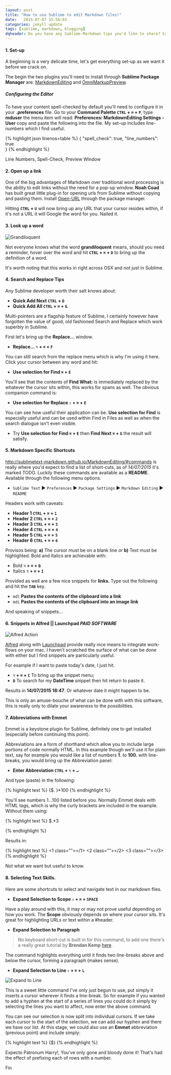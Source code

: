 ```yaml
---
layout: post
title: "How to use Sublime to edit Markdown files!"
date:   2015-07-07 15:56:03
categories: jekyll update
tags: [sublime, markdown, blogging]
dqheader: Do you have any Sublime-Markdown tips you'd like to share? Cos I'd love to here them.
---
```


#### 1. Set-up

A beginning is a very delicate time, let's get everything set-up as we want it before we crack on.

The begin the two plugins you'll need to install through __Sublime Package Manager__ are: [MarkdownEditing](http://sublimetext-markdown.github.io/MarkdownEditing/#installation) and [OmniMarkupPreview](https://github.com/timonwong/OmniMarkupPreviewer#installation).

##### Configuring the Editor

To have your content spell-checked by default you'll need to configure it in your __.preferences__ file. Go to your __Command Palette__ __`CTRL` + `⌘` + `P`__, type __mduser__ the menu item will read: __Preferences: MarkdownEditing Settings - User__ copy and paste the following into the file. My set-up includes line-numbers which I find useful.

{% highlight json linenos=table %}
{
    "spell_check": true,
    "line_numbers": true   
}
{% endhighlight %}

Line Numbers, Spell-Check, Preview Window

#### 2. Open up a link

One of the big advantages of Markdown over traditional word processing is the ability to edit links without the need for a pop-up window. __Noah Coad__ has built great little plug-in for opening urls from Sublime without copying and pasting them. Install [Open-URL](https://github.com/noahcoad/open-url) through the package manager.

Hitting __`CTRL` + `U`__ will now bring up any URL that your cursor resides within, if it's not a URL it will Google the word for you. Nailed it.

#### 3. Look up a word

![Grandiloquent](http://imagizer.imageshack.us/v2/1280xq90/540/7gBhAD.png "Grandiloquent")

Not everyone knows what the word __grandiloquent__ means, should you need a reminder, hover over the word and hit __`CTRL` + `⌘` + `D`__ to bring up the definition of a word. 

It's worth noting that this works in right across OSX and not just in Sublime. 

#### 4. Search and Replace Tips

Any Sublime developer worth their salt knows about:

- __Quick Add Next `CTRL` + `D`__ 
- __Quick Add All `CTRL` + `⌘` + `G`__. 

Multi-pointers are a flagship feature of Sublime, I certainly however have forgotten the value of good, old fashioned Search and Replace which work superbly in Sublime. 

First let's bring up the __Replace…__ window.

- __Replace… `⌥` + `⌘` + `F`__

You can still search from the replace menu which is why I'm using it here. Click your cursor between any word and hit:

- __Use selection for Find `⌘` + `E`__

You'll see that the contents of __Find What:__ is immediately replaced by the whatever the cursor sits within, this works for spans as well. The obvious companion command is:

- __Use selection for Replace `⇧` + `⌘` + `E`__

You can see how useful their application can be. __Use selection for Find__ is especially useful and can be used within Find in Files as well as when the search dialogue isn't even visible.

- Try __Use selection for Find `⌘` + `E`__ then __Find Next `⌘` + `G`__ the result will satisfy.

#### 5. Markdown Specific Shortcuts

http://sublimetext-markdown.github.io/MarkdownEditing/#commands is really where you'd expect to find a list of short-cuts, as of _14/07/2015_ it's marked TODO. Luckily these commands are available as a __README__. Available through the following menu options.

- `Sublime Text` ► `Preferences` ► `Package Settings` ► `Markdown Editing` ► `README`

Headers work with caveats:

- __Header 1 `CTRL` + `⌘` + `1`__
- __Header 2 `CTRL` + `⌘` + `2`__
- __Header 3 `CTRL` + `⌘` + `3`__
- __Header 4 `CTRL` + `⌘` + `4`__
- __Header 5 `CTRL` + `⌘` + `5`__
- __Header 6 `CTRL` + `⌘` + `6`__

Provisos being: __a)__ The cursor must be on a blank line _or_ __b)__ Text must be highlighted. Bold and Italics are achievable with:

- Bold __`⌥` +  `⌘` + `B`__
- Italics __`⌥` +  `⌘` + `I`__

Provided as well are a few nice snippets for __links__. Type out the following and hit the __`TAB`__ key.

- `mdl` __Pastes the contents of the clipboard into a link__ 
- `mdi` __Pastes the contents of the clipboard into an image link__

And speaking of snippets…

#### 6. Snippets in Alfred || Launchpad _PAID SOFTWARE_

![Alfred Action](https://www.dropbox.com/s/ljmohhhqqrd752y/albertsnippet.gif?dl=0&raw=1 "Alfred Action")

[Alfred](http://www.alfredapp.com/powerpack/) along with [Launchpad](https://www.obdev.at/products/launchbar/index.html) provide really nice means to integrate work-flows on your mac. I haven't scratched the surface of what can be done with either but I find snippets are particularly useful.

For example if I want to paste today's date, I just hit.

- __`⌥` + `⌘` + `C`__ To bring up the snippet menu;
- __`D`__ To search for my __DateTime__ snippet then hit return to paste it.

Results in __14/07/2015 18:47__. Or whatever date it might happen to be.

This is only an amuse-bouche of what can be done with with this software, this is really only to dilate your awareness to the possibilities.

#### 7. Abbreviations with Emmet

Emmet is a keystone plugin for Sublime, definitely one to get installed (especially before continuing this point).

Abbreviations are a form of shorthand which allow you to include large portions of code normally HTML. In this example though we'll use it for plain text, say for example you would like a list of numbers __1.__ to __100.__ with line-breaks, you would bring up the Abbreviation panel:

- __Enter Abbreviation `CTRL` + `⌥` + `↵`__

And type (paste) in the following:

{% highlight text %}
{$.
}*100
{% endhighlight %}

You'll see numbers 1…100 listed before you. Normally Emmet deals with HTML tags, which is why the curly brackets are included in the example. Without them using:

{% highlight text %}
$.*3

{% endhighlight %}

Results in:

{% highlight text %}
<1 class=""></1>
<2 class=""></2>
<3 class=""></3>
{% endhighlight %}

Not what we want but useful to know.

#### 8. Selecting Text Skills.

Here are some shortcuts to select and navigate text in our markdown files.

- __Expand Selection to Scope `⇧` + `⌘` + `SPACE`__

Have a play around with this, it may or may not prove useful depending on how you work. The __Scope__ obviously depends on where your cursor sits. It's great for highlighting URLs or text within a #header.

- __Expand Selection to Paragraph__

> No keyboard short-cut is built in for this command, to add one there's a really great tutorial by __Brendan Kemp__ [here](http://brendankemp.com/essays/how-to-add-a-shortcut-for-any-command-in-sublime-text/).

The command highlights everything until it finds two line-breaks above and below the cursor, forming a paragraph (makes sense).

- __Expand Selection to Line `⇧` + `⌘` + `L`__

![Expand to Line](https://www.dropbox.com/s/s24e6nhpnhiim1l/expandtoline640.gif?dl=0&raw=1 "Expand to Line")

This is a sweet little command I've only just begun to use, put simply it inserts a cursor wherever it finds a line-break. So for example if you wanted to add a hyphen at the start of a series of lines you could do it simply by selecting the lines you want to affect, now enter the above command.

You can see our selection is now split into individual cursors. If we take each cursor to the start of the selection, we can add our hyphen and there we have our list. At this stage, we could also use an __Emmet__ abbreviation (previous point) and include simply:

{% highlight text %}
{$}
{% endhighlight %}

Expecto Patronum Harry!, You've only gone and bloody done it! That's had the effect of prefixing each of rows with a number. 

<aside class="fin">Fin</aside>